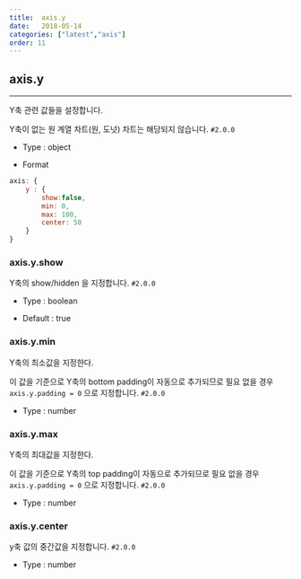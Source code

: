 ```yaml
---
title:  axis.y
date:   2018-05-14
categories: ["latest","axis"]
order: 11
---
```


## axis.y
---

Y축 관련 값들을 설정합니다.

Y축이 없는 원 계열 차트(원, 도넛) 차트는 해당되지 않습니다.
`#2.0.0`

* Type : object

* Format
```javascript
axis: {
    y : {
        show:false,
        min: 0,
        max: 100,
        center: 50
    }
}
```

### axis.y.show

Y축의 show/hidden 을 지정합니다.
`#2.0.0`

* Type : boolean

* Default : true

### axis.y.min

Y축의 최소값을 지정한다.

이 값을 기준으로 Y축의 bottom padding이 자동으로 추가되므로 필요 없을 경우 `axis.y.padding = 0` 으로 지정합니다.
`#2.0.0`

* Type : number

### axis.y.max

Y축의 최대값을 지정한다.

이 값을 기준으로 Y축의 top padding이 자동으로 추가되므로 필요 없을 경우 `axis.y.padding = 0` 으로 지정합니다.
`#2.0.0`

* Type : number

### axis.y.center

y축 값의 중간값을 지정합니다.
`#2.0.0`

* Type : number

